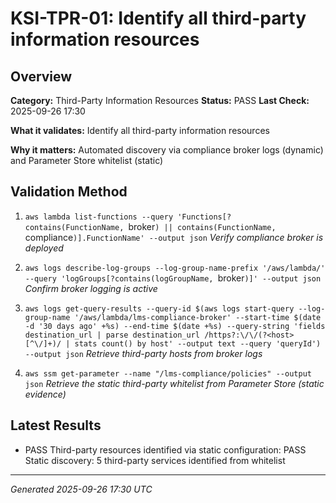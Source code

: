 # KSI-TPR-01: Identify all third-party information resources

## Overview

**Category:** Third-Party Information Resources
**Status:** PASS
**Last Check:** 2025-09-26 17:30

**What it validates:** Identify all third-party information resources

**Why it matters:** Automated discovery via compliance broker logs (dynamic) and Parameter Store whitelist (static)

## Validation Method

1. `aws lambda list-functions --query 'Functions[?contains(FunctionName, `broker`) || contains(FunctionName, `compliance`)].FunctionName' --output json`
   *Verify compliance broker is deployed*

2. `aws logs describe-log-groups --log-group-name-prefix '/aws/lambda/' --query 'logGroups[?contains(logGroupName, `broker`)]' --output json`
   *Confirm broker logging is active*

3. `aws logs get-query-results --query-id $(aws logs start-query --log-group-name '/aws/lambda/lms-compliance-broker' --start-time $(date -d '30 days ago' +%s) --end-time $(date +%s) --query-string 'fields destination_url | parse destination_url /https?:\/\/(?<host>[^\/]+)/ | stats count() by host' --output text --query 'queryId') --output json`
   *Retrieve third-party hosts from broker logs*

4. `aws ssm get-parameter --name "/lms-compliance/policies" --output json`
   *Retrieve the static third-party whitelist from Parameter Store (static evidence)*

## Latest Results

- PASS Third-party resources identified via static configuration: PASS Static discovery: 5 third-party services identified from whitelist

---
*Generated 2025-09-26 17:30 UTC*